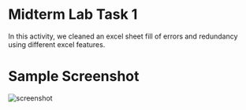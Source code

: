 
# Midterm Lab Task 1
In this activity, we cleaned an excel sheet fill of errors and redundancy using different excel features.
# Sample Screenshot
![screenshot](/Midterm%20Task%201/Data_Normalization.png)
